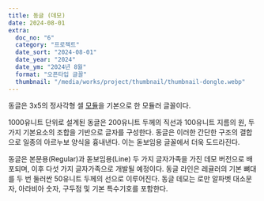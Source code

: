 ```yaml
---
title: 동글 (데모)
date: 2024-08-01
extra:
  doc_no: "6"
  category: "프로젝트"
  date_sort: "2024-08-01"
  date_year: "2024"
  date_ym: "2024년 8월"
  format: "오픈타입 글꼴"
  thumbnail: "/media/works/project/thumbnail/thumbnail-dongle.webp"
---
```

동글은 3x5의 정사각형 셀 [모듈](/kr/method/mt-001/)을 기본으로 한 모듈러 글꼴이다. 

1000유니트 단위로 설계된 동글은 200유니트 두께의 직선과 100유니트 지름의 원, 두 가지 기본요소의 조합을 기반으로 글자를 구성한다. 동글은 이러한 간단한 구조의 결합으로 일종의 아르누보 양식을 흉내낸다. 이는 돋보임용 글꼴에서 더욱 도드라진다.

동글은 본문용(Regular)과 돋보임용(Line) 두 가지 글자가족을 가진 데모 버전으로 배포되며, 이후 다섯 가지 글자가족으로 개발될 예정이다. 동글 라인은 레귤러의 기본 뼈대를 두 번 둘러싼 50유니트 두께의 선으로 이루어진다. 동글 데모는 로만 알파벳 대소문자, 아라비아 숫자, 구두점 및 기본 특수기호를 포함한다.

